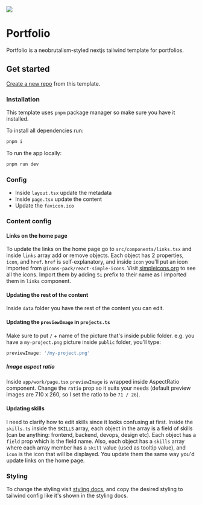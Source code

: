 <img src="public/preview.png" />

# Portfolio

Portfolio is a neobrutalism-styled nextjs tailwind template for portfolios.

## Get started

[Create a new repo](https://github.com/neobrutalism-templates/portfolio/generate) from this template.

### Installation

This template uses `pnpm` package manager so make sure you have it installed.

To install all dependencies run:

```bash
pnpm i
```

To run the app locally:

```bash
pnpm run dev
```

### Config

- Inside `layout.tsx` update the metadata
- Inside `page.tsx` update the content
- Update the `favicon.ico`

### Content config

#### Links on the home page

To update the links on the home page go to `src/components/links.tsx` and inside `links` array add or remove objects. Each object has 2 properties, `icon`, and `href`. `href` is self-explanatory, and inside `icon` you'll put an icon imported from `@icons-pack/react-simple-icons`. Visit [simpleicons.org](https://simpleicons.org/) to see all the icons. Import them by adding `Si` prefix to their name as I imported them in `links` component.

#### Updating the rest of the content

Inside `data` folder you have the rest of the content you can edit.

#### Updating the `previewImage` in `projects.ts`

Make sure to put `/` + name of the picture that's inside public folder. e.g. you have a `my-project.png` picture inside `public` folder, you'll type:

```ts
previewImage: '/my-project.png'
```

##### Image aspect ratio

Inside `app/work/page.tsx`  `previewImage` is wrapped inside AspectRatio component. Change the `ratio` prop so it suits your needs (default preview images are 710 x 260, so I set the ratio to be `71 / 26`).

#### Updating skills

I need to clarify how to edit skills since it looks confusing at first. Inside the `skills.ts` inside the `SKILLS` array, each object in the array is a field of skills (can be anything: frontend, backend, devops, design etc). Each object has a `field` prop which is the field name. Also, each object has a `skills` array where each array member has a `skill` value (used as tooltip value), and `icon` is the icon that will be displayed.
You update them the same way you'd update links on the home page.

### Styling

To change the styling visit [styling docs](https://neobrutalism-components.vercel.app/docs/styling), and copy the desired styling to tailwind config like it's shown in the styling docs.

```


```
